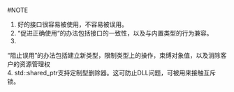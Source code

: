 #NOTE   
1. 好的接口很容易被使用，不容易被误用。    
2.  “促进正确使用“的办法包括接口的一致性，以及与内置类型的行为兼容。    
3.
“阻止误用”的办法包括建立新类型，限制类型上的操作，束缚对象值，以及消除客户的资源管理权   
4.  std::shared_ptr支持定制型删除器。这可防止DLL问题，可被用来接触互斥锁。
